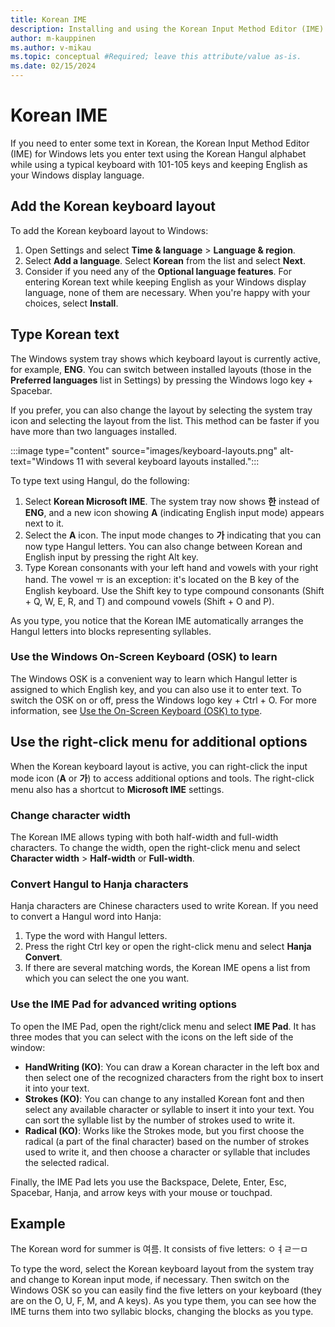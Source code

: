 ```yaml
---
title: Korean IME
description: Installing and using the Korean Input Method Editor (IME)
author: m-kauppinen
ms.author: v-mikau
ms.topic: conceptual #Required; leave this attribute/value as-is.
ms.date: 02/15/2024
---
```


# Korean IME

If you need to enter some text in Korean, the Korean Input Method Editor (IME) for Windows lets you enter text using the Korean Hangul alphabet while using a typical keyboard with 101-105 keys and keeping English as your Windows display language.

## Add the Korean keyboard layout

To add the Korean keyboard layout to Windows:

1. Open Settings and select **Time & language** > **Language & region**.
1. Select **Add a language**. Select **Korean** from the list and select **Next**.
1. Consider if you need any of the **Optional language features**. For entering Korean text while keeping English as your Windows display language, none of them are necessary. When you're happy with your choices, select **Install**.

## Type Korean text

The Windows system tray shows which keyboard layout is currently active, for example, **ENG**. You can switch between installed layouts (those in the **Preferred languages** list in Settings) by pressing the Windows logo key + Spacebar.

If you prefer, you can also change the layout by selecting the system tray icon and selecting the layout from the list. This method can be faster if you have more than two languages installed.

:::image type="content" source="images/keyboard-layouts.png" alt-text="Windows 11 with several keyboard layouts installed.":::

To type text using Hangul, do the following:

1. Select **Korean Microsoft IME**. The system tray now shows **한** instead of **ENG**, and a new icon showing **A** (indicating English input mode) appears next to it.
1. Select the **A** icon. The input mode changes to **가** indicating that you can now type Hangul letters. You can also change between Korean and English input by pressing the right Alt key.
1. Type Korean consonants with your left hand and vowels with your right hand. The vowel ㅠ is an exception: it's located on the B key of the English keyboard. Use the Shift key to type compound consonants (Shift + Q, W, E, R, and T) and compound vowels (Shift + O and P).

As you type, you notice that the Korean IME automatically arranges the Hangul letters into blocks representing syllables.

### Use the Windows On-Screen Keyboard (OSK) to learn

The Windows OSK is a convenient way to learn which Hangul letter is assigned to which English key, and you can also use it to enter text. To switch the OSK on or off, press the Windows logo key + Ctrl + O. For more information, see [Use the On-Screen Keyboard (OSK) to type](https://support.microsoft.com/en-us/windows/use-the-on-screen-keyboard-osk-to-type-ecbb5e08-5b4e-d8c8-f794-81dbf896267a).

## Use the right-click menu for additional options

When the Korean keyboard layout is active, you can right-click the input mode icon (**A** or **가**) to access additional options and tools. The right-click menu also has a shortcut to **Microsoft IME** settings.

### Change character width

The Korean IME allows typing with both half-width and full-width characters. To change the width, open the right-click menu and select **Character width** > **Half-width** or **Full-width**.

### Convert Hangul to Hanja characters

Hanja characters are Chinese characters used to write Korean. If you need to convert a Hangul word into Hanja:

1. Type the word with Hangul letters.
1. Press the right Ctrl key or open the right-click menu and select **Hanja Convert**.
1. If there are several matching words, the Korean IME opens a list from which you can select the one you want.

### Use the IME Pad for advanced writing options

To open the IME Pad, open the right/click menu and select **IME Pad**. It has three modes that you can select with the icons on the left side of the window:

- **HandWriting (KO)**: You can draw a Korean character in the left box and then select one of the recognized characters from the right box to insert it into your text.
- **Strokes (KO)**: You can change to any installed Korean font and then select any available character or syllable to insert it into your text. You can sort the syllable list by the number of strokes used to write it.
- **Radical (KO)**: Works like the Strokes mode, but you first choose the radical (a part of the final character) based on the number of strokes used to write it, and then choose a character or syllable that includes the selected radical.

Finally, the IME Pad lets you use the Backspace, Delete, Enter, Esc, Spacebar, Hanja, and arrow keys with your mouse or touchpad.

## Example

The Korean word for summer is 여름. It consists of five letters: ㅇㅕㄹㅡㅁ

To type the word, select the Korean keyboard layout from the system tray and change to Korean input mode, if necessary. Then switch on the Windows OSK so you can easily find the five letters on your keyboard (they are on the O, U, F, M, and A keys). As you type them, you can see how the IME turns them into two syllabic blocks, changing the blocks as you type.
